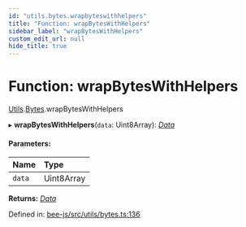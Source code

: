 ```yaml
---
id: "utils.bytes.wrapbyteswithhelpers"
title: "Function: wrapBytesWithHelpers"
sidebar_label: "wrapBytesWithHelpers"
custom_edit_url: null
hide_title: true
---
```


# Function: wrapBytesWithHelpers

[Utils](../modules/utils.md).[Bytes](../modules/utils.bytes.md).wrapBytesWithHelpers

▸ **wrapBytesWithHelpers**(`data`: Uint8Array): [*Data*](../interfaces/data.md)

#### Parameters:

Name | Type |
:------ | :------ |
`data` | Uint8Array |

**Returns:** [*Data*](../interfaces/data.md)

Defined in: [bee-js/src/utils/bytes.ts:136](https://github.com/ethersphere/bee-js/blob/8087a81/src/utils/bytes.ts#L136)
